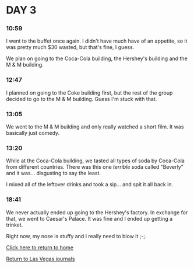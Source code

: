 # DAY 3

### 10:59

I went to the buffet once again. I didn't have much have of an appetite, so it was pretty much $30 wasted, but that's fine, I guess.

We plan on going to the Coca-Cola building, the Hershey's building and the M & M building.

### 12:47

I planned on going to the Coke building first, but the rest of the group decided to go to the M & M building.
Guess I'm stuck with that.

### 13:05

We went to the M & M building and only really watched a short film. It was basically just comedy.

### 13:20

While at the Coca-Cola building, we tasted all types of soda by Coca-Cola from different countries. There was this one _terrible_ soda called "Beverly" and it was... disgusting to say the least.

I mixed all of the leftover drinks and took a sip...
and spit it all back in.

### 18:41

We never actually ended up going to the Hershey's factory. In exchange for that, we went to Caesar's Palace. It was fine and I ended up getting a trinket.

Right now, my nose is stuffy and I really need to blow it ;-;.

[Click here to return to home](https://jcoderli.github.io/)

[Return to Las Vegas journals](https://jcoderli.github.io/vacations/2016/las-vegas)
